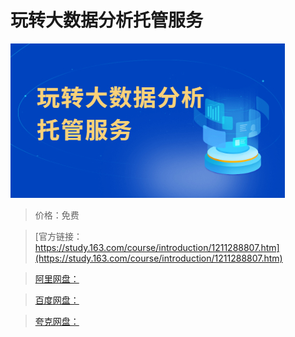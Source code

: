 # 玩转大数据分析托管服务

![img](../../../assets/study163/free/d10eb38720bd468ab86ccb699ee670e0.jpg)

> 价格：免费

> [官方链接：https://study.163.com/course/introduction/1211288807.htm](https://study.163.com/course/introduction/1211288807.htm)

> [阿里网盘：]()

> [百度网盘：]()

> [夸克网盘：]()
